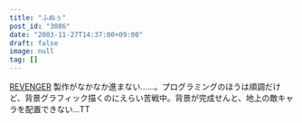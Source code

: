 ```yaml
---
title: "ふぬぅ"
post_id: "3086"
date: "2003-11-27T14:37:00+09:00"
draft: false
image: null
tag: []
---
```



[REVENGER](/revenger) 製作がなかなか進まない……。プログラミングのほうは順調だけど、背景グラフィック描くのにえらい苦戦中。背景が完成せんと、地上の敵キャラを配置できない…TT
